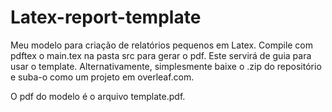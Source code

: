 # Latex-report-template
Meu modelo para criação de relatórios pequenos em Latex.
Compile com pdftex o main.tex na pasta src para gerar o pdf. Este servirá de guia para usar o template.
Alternativamente, simplesmente baixe o .zip do repositório e suba-o como um projeto em overleaf.com.

O  pdf do modelo é o arquivo template.pdf.

